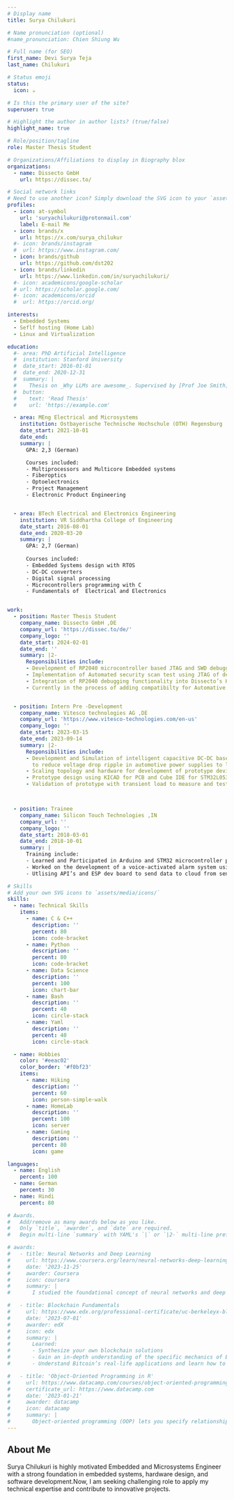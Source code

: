```yaml
---
# Display name
title: Surya Chilukuri

# Name pronunciation (optional)
#name_pronunciation: Chien Shiung Wu

# Full name (for SEO)
first_name: Devi Surya Teja
last_name: Chilukuri

# Status emoji
status:
  icon: ☕️

# Is this the primary user of the site?
superuser: true

# Highlight the author in author lists? (true/false)
highlight_name: true

# Role/position/tagline
role: Master Thesis Student

# Organizations/Affiliations to display in Biography blox
organizations:
  - name: Dissecto GmbH
    url: https://dissec.to/

# Social network links
# Need to use another icon? Simply download the SVG icon to your `assets/media/icons/` folder.
profiles:
  - icon: at-symbol
    url: 'suryachilukuri@protonmail.com'
    label: E-mail Me
  - icon: brands/x
    url: https://x.com/surya_chilukur
  #- icon: brands/instagram
  #  url: https://www.instagram.com/
  - icon: brands/github
    url: https://github.com/dst202
  - icon: brands/linkedin
    url: https://www.linkedin.com/in/suryachilukuri/
  #- icon: academicons/google-scholar
  # url: https://scholar.google.com/
  #- icon: academicons/orcid
  #  url: https://orcid.org/

interests:
  - Embedded Systems  
  - Seflf hosting (Home Lab)
  - Linux and Virtualization

education:
  #- area: PhD Artificial Intelligence
  #  institution: Stanford University
  #  date_start: 2016-01-01
  #  date_end: 2020-12-31
  #  summary: |
  #    Thesis on _Why LLMs are awesome_. Supervised by [Prof Joe Smith](https://example.com). Presented papers at #  IEEE conferences with the contributions being published in 2 Springer journals.
  #  button:
  #    text: 'Read Thesis'
  #    url: 'https://example.com'

  - area: MEng Electrical and Microsystems
    institution: Ostbayerische Technische Hochschule (OTH) Regensburg
    date_start: 2021-10-01
    date_end: 
    summary: |
      GPA: 2,3 (German)

      Courses included:
      - Multiprocessors and Multicore Embedded systems
      - Fiberoptics
      - Optoelectronics
      - Project Management
      - Electronic Product Engineering


  - area: BTech Electrical and Electronics Engineering
    institution: VR Siddhartha College of Engineering
    date_start: 2016-08-01
    date_end: 2020-03-20
    summary: |
      GPA: 2,7 (German)
      
      Courses included:
      - Embedded Systems design with RTOS
      - DC-DC converters 
      - Digital signal processing
      - Microcontrollers programming with C
      - Fundamentals of  Electrical and Electronics


work:
  - position: Master Thesis Student
    company_name: Dissecto GmbH ,DE
    company_url: 'https://dissec.to/de/'
    company_logo: ''
    date_start: 2024-02-01
    date_end: ''
    summary: |2-
      Responsibilities include:
      - Development of RP2040 microcontroller based JTAG and SWD debugger with OpenOCD compatibility
      - Implementation of Automated security scan test using JTAG of developed debugger
      - Integration of RP2040 debugging functionality into Dissecto’s HYDRA probe for remote automated tests
      - Currently in the process of adding compatibilty for Automative NXP microcontroller


  - position: Intern Pre -Development
    company_name: Vitesco technologies AG ,DE
    company_url: 'https://www.vitesco-technologies.com/en-us'
    company_logo: ''
    date_start: 2023-03-15
    date_end: 2023-09-14
    summary: |2-
      Responsibilities include:
      - Development and Simulation of intelligent capacitive DC-DC based control topologyusing Simulink and LtSpice
        to reduce voltage drop ripple in automotive power supplies to less than 1 ms
      - Scaling topology and hardware for development of prototype device
      - Prototype design using KICAD for PCB and Cube IDE for STM32L053 to implement switching in topology
      - Validation of prototype with transient load to measure and test the capacity of prototype



  - position: Trainee
    company_name: Silicon Touch Technologies ,IN
    company_url: ''
    company_logo: ''
    date_start: 2018-03-01
    date_end: 2018-10-01
    summary: |
      Training include:
      - Learned and Participated in Arduino and STM32 microcontroller programming and various sensors
      - Worked on the development of a voice-activated alarm system using Raspberry Pi
      - Utlising API’s and ESP dev board to send data to cloud from sensors

# Skills
# Add your own SVG icons to `assets/media/icons/`
skills:
  - name: Technical Skills
    items:
      - name: C & C++
        description: ''
        percent: 80
        icon: code-bracket
      - name: Python 
        description: ''
        percent: 80
        icon: code-bracket
      - name: Data Science
        description: ''
        percent: 100
        icon: chart-bar
      - name: Bash
        description: ''
        percent: 40
        icon: circle-stack
      - name: Yaml
        description: ''
        percent: 40
        icon: circle-stack

  - name: Hobbies
    color: '#eeac02'
    color_border: '#f0bf23'
    items:
      - name: Hiking
        description: ''
        percent: 60
        icon: person-simple-walk
      - name: HomeLab
        description: ''
        percent: 100
        icon: server
      - name: Gaming
        description: ''
        percent: 80
        icon: game

languages:
  - name: English
    percent: 100
  - name: German
    percent: 30
  - name: Hindi
    percent: 80

# Awards.
#   Add/remove as many awards below as you like.
#   Only `title`, `awarder`, and `date` are required.
#   Begin multi-line `summary` with YAML's `|` or `|2-` multi-line prefix and indent 2 spaces below.

# awards:
#   - title: Neural Networks and Deep Learning
#     url: https://www.coursera.org/learn/neural-networks-deep-learning
#     date: '2023-11-25'
#     awarder: Coursera
#     icon: coursera
#     summary: |
#       I studied the foundational concept of neural networks and deep learning. By the end, I was familiar with the significant technological trends driving the rise of deep learning; build, train, and apply fully connected deep neural networks; implement efficient (vectorized) neural networks; identify key parameters in a neural network’s architecture; and apply deep learning to your own applications.

#   - title: Blockchain Fundamentals
#     url: https://www.edx.org/professional-certificate/uc-berkeleyx-blockchain-fundamentals
#     date: '2023-07-01'
#     awarder: edX
#     icon: edx
#     summary: |
#       Learned:
#       - Synthesize your own blockchain solutions
#       - Gain an in-depth understanding of the specific mechanics of Bitcoin
#       - Understand Bitcoin’s real-life applications and learn how to attack and destroy Bitcoin, Ethereum, smart contracts and Dapps, and alternatives to Bitcoin’s Proof-of-Work consensus algorithm

#   - title: 'Object-Oriented Programming in R'
#     url: https://www.datacamp.com/courses/object-oriented-programming-with-s3-and-r6-in-r
#     certificate_url: https://www.datacamp.com
#     date: '2023-01-21'
#     awarder: datacamp
#     icon: datacamp
#     summary: |
#       Object-oriented programming (OOP) lets you specify relationships between functions and the objects that they can act on, helping you manage complexity in your code. This is an intermediate level course, providing an introduction to OOP, using the S3 and R6 systems. S3 is a great day-to-day R programming tool that simplifies some of the functions that you write. R6 is especially useful for industry-specific analyses, working with web APIs, and building GUIs.
---
```


## About Me
Surya Chilukuri is highly motivated Embedded and Microsystems Engineer with a strong foundation in embedded systems, hardware design, and software development.Now, I am seeking  challenging role to apply my technical expertise and contribute to innovative projects.
